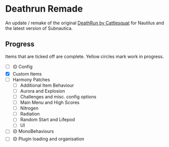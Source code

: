 # Deathrun Remade

An update / remake of the original [DeathRun by Cattlesquat](https://github.com/Cattlesquat/subnautica) for Nautilus
and the latest version of Subnautica.

## Progress

Items that are ticked off are complete. Yellow circles mark work in progress.

- [ ] 🟡 Config
- [x] Custom Items
- [ ] Harmony Patches
  - [ ] Additional Item Behaviour
  - [ ] Aurora and Explosion
  - [ ] Challenges and misc. config options
  - [ ] Main Menu and High Scores
  - [ ] Nitrogen
  - [ ] Radiation
  - [ ] Random Start and Lifepod
  - [ ] UI
- [ ] 🟡 MonoBehaviours
- [ ] 🟡 Plugin loading and organisation
